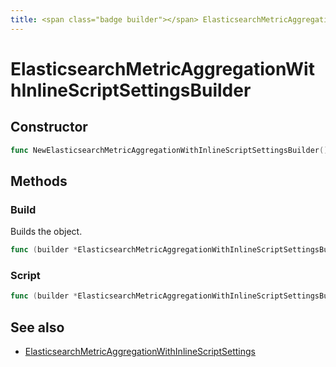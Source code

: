 ```yaml
---
title: <span class="badge builder"></span> ElasticsearchMetricAggregationWithInlineScriptSettingsBuilder
---
```

# <span class="badge builder"></span> ElasticsearchMetricAggregationWithInlineScriptSettingsBuilder

## Constructor

```go
func NewElasticsearchMetricAggregationWithInlineScriptSettingsBuilder() *ElasticsearchMetricAggregationWithInlineScriptSettingsBuilder
```
## Methods

### <span class="badge object-method"></span> Build

Builds the object.

```go
func (builder *ElasticsearchMetricAggregationWithInlineScriptSettingsBuilder) Build() (ElasticsearchMetricAggregationWithInlineScriptSettings, error)
```

### <span class="badge object-method"></span> Script

```go
func (builder *ElasticsearchMetricAggregationWithInlineScriptSettingsBuilder) Script(script cog.Builder[elasticsearch.InlineScript]) *ElasticsearchMetricAggregationWithInlineScriptSettingsBuilder
```

## See also

 * <span class="badge object-type-struct"></span> [ElasticsearchMetricAggregationWithInlineScriptSettings](./object-ElasticsearchMetricAggregationWithInlineScriptSettings.md)
